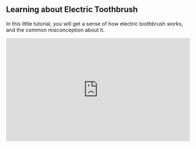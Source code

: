 ## Learning about Electric Toothbrush
In this little tutorial, you will get a sense of how electric toothbrush works, and the common misconception about it.
<style>.verse-player-embed { position: relative; padding-bottom: 56.25%; height: 0; overflow: hidden; max-width: 100%; } .verse-player-embed iframe, .verse-player-embed object, .verse-player-embed embed { position: absolute; top: 0; left: 0; width: 100%; height: 100%; }</style>
<div class='verse-player-embed'><iframe  src='https://www.verse.com/stories/60897-mings-secret-of-beautiful-tooth/?embed&chapterprogress=0&cuepoints=0' frameborder='0' allowfullscreen><video autoplay='0'></iframe></div>
